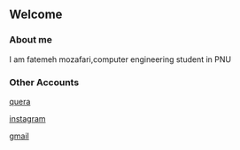 ## Welcome 
### About me

I am fatemeh mozafari,computer engineering student in PNU


### Other Accounts

 [quera](https://quera.ir/profile/mahtaasadpour99)
 
  [instagram](https://instagram.com/fatemeh.mzf.pv?igshid=sbvixx56s1ck)
  
   [gmail](mzf5638@gmail.com)
